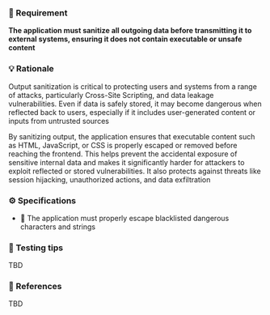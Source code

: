 ### 📌 Requirement

**The application must sanitize all outgoing data before transmitting it to external systems, ensuring it does not contain executable or unsafe content**


### 💡 Rationale 

Output sanitization is critical to protecting users and systems from a range of attacks, particularly Cross-Site Scripting, and data leakage vulnerabilities. Even if data is safely stored, it may become dangerous when reflected back to users, especially if it includes user-generated content or inputs from untrusted sources

By sanitizing output, the application ensures that executable content such as HTML, JavaScript, or CSS is properly escaped or removed before reaching the frontend. This helps prevent the accidental exposure of sensitive internal data and makes it significantly harder for attackers to exploit reflected or stored vulnerabilities. It also protects against threats like session hijacking, unauthorized actions, and data exfiltration


### ⚙️ Specifications 

- 📘 The application must properly escape blacklisted dangerous characters and strings



### 🧪 Testing tips 

TBD


### 🔗 References 

TBD
